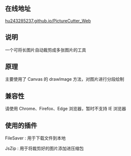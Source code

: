 ## 在线地址

[hu243285237.github.io/PictureCutter_Web](https://hu243285237.github.io/PictureCutter_Web/)

## 说明

一个可将长图片自动裁剪成多张图片的工具

## 原理

主要使用了 Canvas 的 drawImage 方法，对图片进行分段绘制

## 兼容性

请使用 Chrome、Firefox、Edge 浏览器，暂时不支持 IE 浏览器

## 使用的插件

FileSaver : 用于下载文件到本地

JsZip : 用于将裁剪好的图片添加进压缩包
